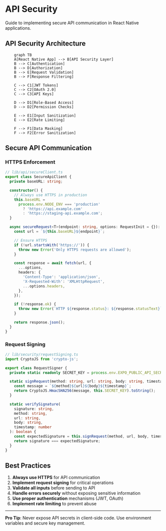# API Security

Guide to implementing secure API communication in React Native applications.

## API Security Architecture

```mermaid
    graph TB
    A[React Native App] --> B[API Security Layer]
    B --> C[Authentication]
    B --> D[Authorization]
    B --> E[Request Validation]
    B --> F[Response Filtering]

    C --> C1[JWT Tokens]
    C --> C2[OAuth 2.0]
    C --> C3[API Keys]

    D --> D1[Role-Based Access]
    D --> D2[Permission Checks]

    E --> E1[Input Sanitization]
    E --> E2[Rate Limiting]

    F --> F1[Data Masking]
    F --> F2[Error Sanitization]
```

## Secure API Communication

### HTTPS Enforcement

```typescript
// lib/api/secureClient.ts
export class SecureApiClient {
  private baseURL: string;

  constructor() {
    // Always use HTTPS in production
    this.baseURL =
      process.env.NODE_ENV === 'production'
        ? 'https://api.example.com'
        : 'https://staging-api.example.com';
  }

  async secureRequest<T>(endpoint: string, options: RequestInit = {}): Promise<T> {
    const url = `${this.baseURL}${endpoint}`;

    // Ensure HTTPS
    if (!url.startsWith('https://')) {
      throw new Error('Only HTTPS requests are allowed');
    }

    const response = await fetch(url, {
      ...options,
      headers: {
        'Content-Type': 'application/json',
        'X-Requested-With': 'XMLHttpRequest',
        ...options.headers,
      },
    });

    if (!response.ok) {
      throw new Error(`HTTP ${response.status}: ${response.statusText}`);
    }

    return response.json();
  }
}
```

### Request Signing

```typescript
// lib/security/requestSigning.ts
import CryptoJS from 'crypto-js';

export class RequestSigner {
  private static readonly SECRET_KEY = process.env.EXPO_PUBLIC_API_SECRET;

  static signRequest(method: string, url: string, body: string, timestamp: number): string {
    const message = `${method}${url}${body}${timestamp}`;
    return CryptoJS.HmacSHA256(message, this.SECRET_KEY).toString();
  }

  static verifySignature(
    signature: string,
    method: string,
    url: string,
    body: string,
    timestamp: number
  ): boolean {
    const expectedSignature = this.signRequest(method, url, body, timestamp);
    return signature === expectedSignature;
  }
}
```

## Best Practices

1. **Always use HTTPS** for API communication
2. **Implement request signing** for critical operations
3. **Validate all inputs** before sending to API
4. **Handle errors securely** without exposing sensitive information
5. **Use proper authentication** mechanisms (JWT, OAuth)
6. **Implement rate limiting** to prevent abuse

---

**Pro Tip**: Never expose API secrets in client-side code. Use environment variables and secure key management.
